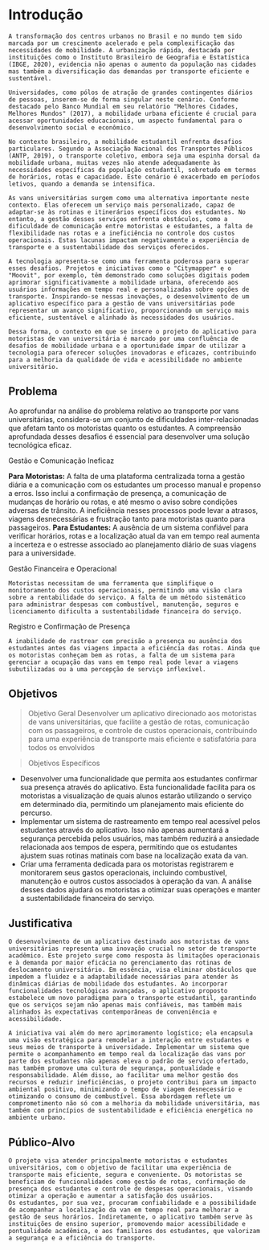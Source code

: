# Introdução

    A transformação dos centros urbanos no Brasil e no mundo tem sido marcada por um crescimento acelerado e pela complexificação das necessidades de mobilidade. A urbanização rápida, destacada por instituições como o Instituto Brasileiro de Geografia e Estatística (IBGE, 2020), evidencia não apenas o aumento da população nas cidades mas também a diversificação das demandas por transporte eficiente e sustentável.

    Universidades, como pólos de atração de grandes contingentes diários de pessoas, inserem-se de forma singular neste cenário. Conforme destacado pelo Banco Mundial em seu relatório "Melhores Cidades, Melhores Mundos" (2017), a mobilidade urbana eficiente é crucial para acessar oportunidades educacionais, um aspecto fundamental para o desenvolvimento social e econômico.

    No contexto brasileiro, a mobilidade estudantil enfrenta desafios particulares. Segundo a Associação Nacional dos Transportes Públicos (ANTP, 2019), o transporte coletivo, embora seja uma espinha dorsal da mobilidade urbana, muitas vezes não atende adequadamente às necessidades específicas da população estudantil, sobretudo em termos de horários, rotas e capacidade. Este cenário é exacerbado em períodos letivos, quando a demanda se intensifica.

    As vans universitárias surgem como uma alternativa importante neste contexto. Elas oferecem um serviço mais personalizado, capaz de adaptar-se às rotinas e itinerários específicos dos estudantes. No entanto, a gestão desses serviços enfrenta obstáculos, como a dificuldade de comunicação entre motoristas e estudantes, a falta de flexibilidade nas rotas e a ineficiência no controle dos custos operacionais. Estas lacunas impactam negativamente a experiência de transporte e a sustentabilidade dos serviços oferecidos.

    A tecnologia apresenta-se como uma ferramenta poderosa para superar esses desafios. Projetos e iniciativas como o "Citymapper" e o "Moovit", por exemplo, têm demonstrado como soluções digitais podem aprimorar significativamente a mobilidade urbana, oferecendo aos usuários informações em tempo real e personalizadas sobre opções de transporte. Inspirando-se nessas inovações, o desenvolvimento de um aplicativo específico para a gestão de vans universitárias pode representar um avanço significativo, proporcionando um serviço mais eficiente, sustentável e alinhado às necessidades dos usuários.

    Dessa forma, o contexto em que se insere o projeto do aplicativo para motoristas de van universitária é marcado por uma confluência de desafios de mobilidade urbana e a oportunidade ímpar de utilizar a tecnologia para oferecer soluções inovadoras e eficazes, contribuindo para a melhoria da qualidade de vida e acessibilidade no ambiente universitário.

## Problema

Ao aprofundar na análise do problema relativo ao transporte por vans universitárias, considera-se um conjunto de dificuldades inter-relacionadas que afetam tanto os motoristas quanto os estudantes. A compreensão aprofundada desses desafios é essencial para desenvolver uma solução tecnológica eficaz.

Gestão e Comunicação Ineficaz

**Para Motoristas:** A falta de uma plataforma centralizada torna a gestão diária e a comunicação com os estudantes um processo manual e propenso a erros. Isso inclui a confirmação de presença, a comunicação de mudanças de horário ou rotas, e até mesmo o aviso sobre condições adversas de trânsito. A ineficiência nesses processos pode levar a atrasos, viagens desnecessárias e frustração tanto para motoristas quanto para passageiros.
**Para Estudantes:** A ausência de um sistema confiável para verificar horários, rotas e a localização atual da van em tempo real aumenta a incerteza e o estresse associado ao planejamento diário de suas viagens para a universidade.

Gestão Financeira e Operacional

    Motoristas necessitam de uma ferramenta que simplifique o monitoramento dos custos operacionais, permitindo uma visão clara sobre a rentabilidade do serviço. A falta de um método sistemático para administrar despesas com combustível, manutenção, seguros e licenciamento dificulta a sustentabilidade financeira do serviço.

Registro e Confirmação de Presença

    A inabilidade de rastrear com precisão a presença ou ausência dos estudantes antes das viagens impacta a eficiência das rotas. Ainda que os motoristas conheçam bem as rotas, a falta de um sistema para gerenciar a ocupação das vans em tempo real pode levar a viagens subutilizadas ou a uma percepção de serviço inflexível.

## Objetivos

> Objetivo Geral
> Desenvolver um aplicativo direcionado aos motoristas de vans universitárias, que facilite a gestão de rotas, comunicação com os passageiros, e controle de custos operacionais, contribuindo para uma experiência de transporte mais eficiente e satisfatória para todos os envolvidos

> Objetivos Específicos

- Desenvolver uma funcionalidade que permita aos estudantes confirmar sua presença através do aplicativo. Esta funcionalidade facilita para os motoristas a visualização de quais alunos estarão utilizando o serviço em determinado dia, permitindo um planejamento mais eficiente do percurso.
- Implementar um sistema de rastreamento em tempo real acessível pelos estudantes através do aplicativo. Isso não apenas aumentará a segurança percebida pelos usuários, mas também reduzirá a ansiedade relacionada aos tempos de espera, permitindo que os estudantes ajustem suas rotinas matinais com base na localização exata da van.
- Criar uma ferramenta dedicada para os motoristas registrarem e monitorarem seus gastos operacionais, incluindo combustível, manutenção e outros custos associados à operação da van. A análise desses dados ajudará os motoristas a otimizar suas operações e manter a sustentabilidade financeira do serviço.

## Justificativa

    O desenvolvimento de um aplicativo destinado aos motoristas de vans universitárias representa uma inovação crucial no setor de transporte acadêmico. Este projeto surge como resposta às limitações operacionais e à demanda por maior eficácia no gerenciamento das rotinas de deslocamento universitário. Em essência, visa eliminar obstáculos que impedem a fluidez e a adaptabilidade necessárias para atender às dinâmicas diárias de mobilidade dos estudantes. Ao incorporar funcionalidades tecnológicas avançadas, o aplicativo proposto estabelece um novo paradigma para o transporte estudantil, garantindo que os serviços sejam não apenas mais confiáveis, mas também mais alinhados às expectativas contemporâneas de conveniência e acessibilidade.

    A iniciativa vai além do mero aprimoramento logístico; ela encapsula uma visão estratégica para remodelar a interação entre estudantes e seus meios de transporte à universidade. Implementar um sistema que permite o acompanhamento em tempo real da localização das vans por parte dos estudantes não apenas eleva o padrão de serviço ofertado, mas também promove uma cultura de segurança, pontualidade e responsabilidade. Além disso, ao facilitar uma melhor gestão dos recursos e reduzir ineficiências, o projeto contribui para um impacto ambiental positivo, minimizando o tempo de viagem desnecessário e otimizando o consumo de combustível. Essa abordagem reflete um comprometimento não só com a melhoria da mobilidade universitária, mas também com princípios de sustentabilidade e eficiência energética no ambiente urbano.

## Público-Alvo

    O projeto visa atender principalmente motoristas e estudantes universitários, com o objetivo de facilitar uma experiência de transporte mais eficiente, segura e conveniente. Os motoristas se beneficiam de funcionalidades como gestão de rotas, confirmação de presença dos estudantes e controle de despesas operacionais, visando otimizar a operação e aumentar a satisfação dos usuários.
 	Os estudantes, por sua vez, procuram confiabilidade e a possibilidade de acompanhar a localização da van em tempo real para melhorar a gestão de seus horários. Indiretamente, o aplicativo também serve às instituições de ensino superior, promovendo maior acessibilidade e pontualidade acadêmica, e aos familiares dos estudantes, que valorizam a segurança e a eficiência do transporte.
